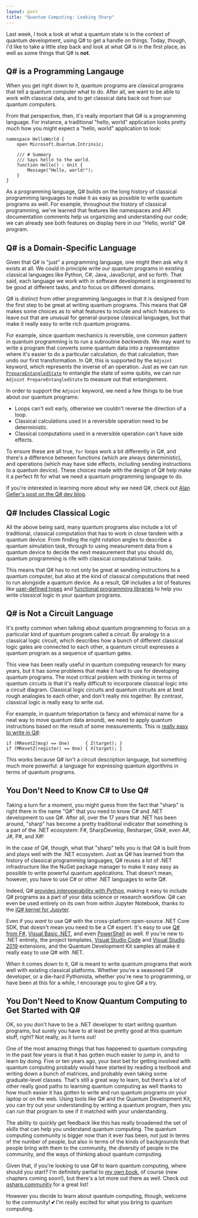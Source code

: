 ```yaml
---
layout: post
title: "Quantum Computing: Looking Sharp"
---
```


Last week, I took a look at what a quantum state is in the context of quantum development, using Q# to get a handle on things.
Today, though, I'd like to take a little step back and look at what Q# is in the first place, as well as some things that Q# is **not**.

## Q# is a Programming Langauge ##

When you get right down to it, quantum programs are classical programs that tell a quantum computer what to do.
After all, we want to be able to work with classical data, and to get classical data back out from our quantum computers.

From that perspective, then, it's really important that Q# is a programming language.
For instance, a traditional "hello, world" application looks pretty much how you might expect a "hello, world" application to look:

```Q#
namespace HelloWorld {
    open Microsoft.Quantum.Intrinsic;

    /// # Summary
    /// Says hello to the world.
    function Hello() : Unit {
        Message("Hello, world!");
    }
}
```

As a programming language, Q# builds on the long history of classical programming languages to make it as easy as possible to write quantum programs as well.
For example, throughout the history of classical programming, we've learned that features like namespaces and API documentation comments help us organizing and understanding our code; we can already see both features on display here in our "Hello, world" Q# program.

## Q# is a Domain-Specific Language ##

Given that Q# is "just" a programming language, one might then ask why it exists at all.
We could in principle write our quantum programs in existing classical languages like Python, C#, Java, JavaScript, and so forth.
That said, each language we work with in software development is engineered to be good at different tasks, and to focus on different domains.

Q# is distinct from other programming languages in that it is designed from the first step to be great at writing quantum programs.
This means that Q# makes some choices as to what features to include and which features to leave out that are unusual for general-purpose classical languages, but that make it really easy to write rich quantum programs.

For example, since quantum mechanics is reversible, one common pattern in quantum programming is to run a subroutine _backwards_.
We may want to write a program that converts some quantum data into a representation where it's easier to do a particular calculation, do that calculation, then undo our first transformation.
In Q#, this is supported by the `Adjoint` keyword, which represents the inverse of an operation.
Just as we can run [`PrepareEntangledState`](https://docs.microsoft.com/qsharp/api/qsharp/microsoft.quantum.preparation.prepareentangledstate) to entangle the state of some qubits, we can run `Adjoint PrepareEntangledState` to measure out that entanglement.

In order to support the `Adjoint` keyword, we need a few things to be true about our quantum programs:

- Loops can't exit early, otherwise we couldn't reverse the direction of a loop.
- Classical calculations used in a reversible operation need to be deterministic.
- Classical computations used in a reversible operation can't have side effects.

To ensure these are all true, `for` loops work a bit differently in Q#, and there's a difference between functions (which are always deterministic), and operations (which may have side effects, including sending instructions to a quantum device).
These choices made with the design of Q# help make it a perfect fit for what we need a quantum programming language to do.

If you're interested in learning more about why we need Q#, check out [Alan Geller's post on the Q# dev blog](https://devblogs.microsoft.com/qsharp/why-do-we-need-q/).

## Q# Includes Classical Logic ##

All the above being said, many quantum programs also include a lot of traditional, classical computation that has to work in close tandem with a quantum device.
From finding the right rotation angles to describe a quantum simulation task, through to using measurement data from a quantum device to decide the next measurement that you should do, quantum programming is rife with classical computational tasks.

This means that Q# has to not only be great at sending instructions to a quantum computer, but also at the kind of classical computations that need to run alongside a quantum device.
As a result, Q# includes a lot of features like [user-defined types](https://docs.microsoft.com/quantum/language/type-model#user-defined-types) and [functional programming libraries](https://docs.microsoft.com/qsharp/api/qsharp/microsoft.quantum.canon) to help you write _classical_ logic in your quantum programs.

## Q# is **Not** a Circuit Language ##

It's pretty common when talking about quantum programming to focus on a particular kind of quantum program called a _circuit_.
By analogy to a classical logic circuit, which describes how a bunch of different classical logic gates are connected to each other, a quantum circuit expresses a quantum program as a sequence of quantum gates.

This view has been really useful in quantum computing research for many years, but it has some problems that make it hard to use for developing quantum programs.
The most critical problem with thinking in terms of quantum circuits is that it's really difficult to incorporate classical logic into a circuit diagram.
Classical logic circuits and quantum circuits are at best rough analogies to each other, and don't really mix together.
By contrast, classical logic is really easy to write out.

For example, in quantum teleportation (a fancy and whimsical name for a neat way to move quantum data around), we need to apply quantum instructions based on the result of some measurements.
This is [really easy to write in Q#](https://github.com/microsoft/Quantum/blob/master/Samples/src/Teleportation/TeleportationSample.qs):

```Q#
if (MResetZ(msg) == One)      { Z(target); }
if (MResetZ(register) == One) { X(target); }
```

This works because Q# isn't a circuit description language, but something much more powerful: a language for expressing quantum algorithms in terms of quantum programs.

## You **Don't** Need to Know C# to Use Q# ##

Taking a turn for a moment, you might guess from the fact that "sharp" is right there in the name "Q#" that you need to know C# and .NET development to use Q#.
After all, over the 17 years that .NET has been around, "sharp" has become a pretty traditional indicator that something is a part of the .NET ecosystem: F#, SharpDevelop, Resharper, Gtk#, even A#, J#, P#, and X#!

In the case of Q#, though, what that "sharp" tells you is that Q# is built from and plays well with the .NET ecosystem.
Just as Q# has learned from the history of classical programming languages, Q# reuses a lot of .NET infrastructure like the NuGet package manager to make it easy easy as possible to write powerful quantum applications.
That doesn't mean, however, you have to use C# or other .NET languages to write Q#.

Indeed, Q# [provides interoperability with Python](https://docs.microsoft.com/quantum/install-guide/python), making it easy to include Q# programs as a part of your data science or research workflow.
Q# can even be used entirely on its own from within Jupyter Notebook, thanks to the [IQ# kernel for Jupyter](https://docs.microsoft.com/quantum/install-guide/jupyter).

Even if you _want_ to use Q# with the cross-platform open-source .NET Core SDK, that doesn't mean you need to be a C# expert.
It's easy to use [Q# from F#](https://github.com/microsoft/Quantum/tree/master/Samples/src/FSharpWithQSharp), [Visual Basic .NET](https://github.com/tcNickolas/MiscQSharp/blob/master/Quantum_VBNet/README.md#using-q-with-visual-basic-net), and even [PowerShell](https://www.cgranade.com/blog/2018/12/03/getting-posh-with-qsharp.html) as well.
If you're new to .NET entirely, the project templates, [Visual Studio Code](https://marketplace.visualstudio.com/items?itemName=quantum.quantum-devkit-vscode) and [Visual Studio 2019](https://marketplace.visualstudio.com/items?itemName=quantum.DevKit) extensions, and the Quantum Development Kit samples all make it really easy to use Q# with .NET.

When it comes down to it, Q# is meant to write quantum programs that work well with existing classical platforms.
Whether you're a seasoned C# developer, or a die-hard Pythonista, whether you're new to programming, or have been at this for a while, I encourage you to give Q# a try.

## You **Don't** Need to Know Quantum Computing to Get Started with Q# ##

OK, so you don't have to be a .NET developer to start writing quantum programs, but surely you have to at least be pretty good at this quantum stuff, right?
Not really, as it turns out!

One of the most amazing things that has happened to quantum computing in the past few years is that it has gotten much easier to jump in, and to learn by doing.
Five or ten years ago, your best bet for getting involved with quantum computing probably would have started by reading a textbook and  writing down a bunch of matrices, and probably even taking some graduate-level classes.
That's still a great way to learn, but there's a lot of other really good paths to learning quantum computing as well thanks to how much easier it has gotten to write and run quantum programs on your laptop or on the web.
Using tools like Q# and the Quantum Development Kit, you can try out your understanding by writing a quantum program, then you can _run_ that program to see if it matched with your understanding.

The ability to quickly get feedback like this has really broadened the set of skills that can help you understand quantum computing.
The quantum computing community is bigger now than it ever has been, not just in terms of the number of people, but also in terms of the kinds of backgrounds that people bring with them to the community, the diversity of people in the community, and the ways of thinking about quantum computing.

Given that, if you're looking to use Q# to learn quantum computing, where should you start?
I'm definitely partial to [my own book](http://bit.ly/qsharp-book), of course (new chapters coming soon!), but there's a lot more out there as well.
Check out [qsharp.community](https://qsharp.community) for a great list!

However you decide to learn about quantum computing, though, welcome to the community! 💕
I'm really excited for what you bring to quantum computing.

